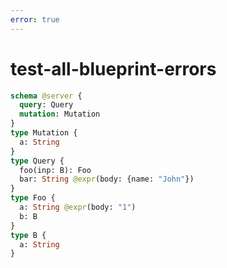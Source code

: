 ```yaml
---
error: true
---
```


# test-all-blueprint-errors

```graphql @config
schema @server {
  query: Query
  mutation: Mutation
}
type Mutation {
  a: String
}
type Query {
  foo(inp: B): Foo
  bar: String @expr(body: {name: "John"})
}
type Foo {
  a: String @expr(body: "1")
  b: B
}
type B {
  a: String
}
```
